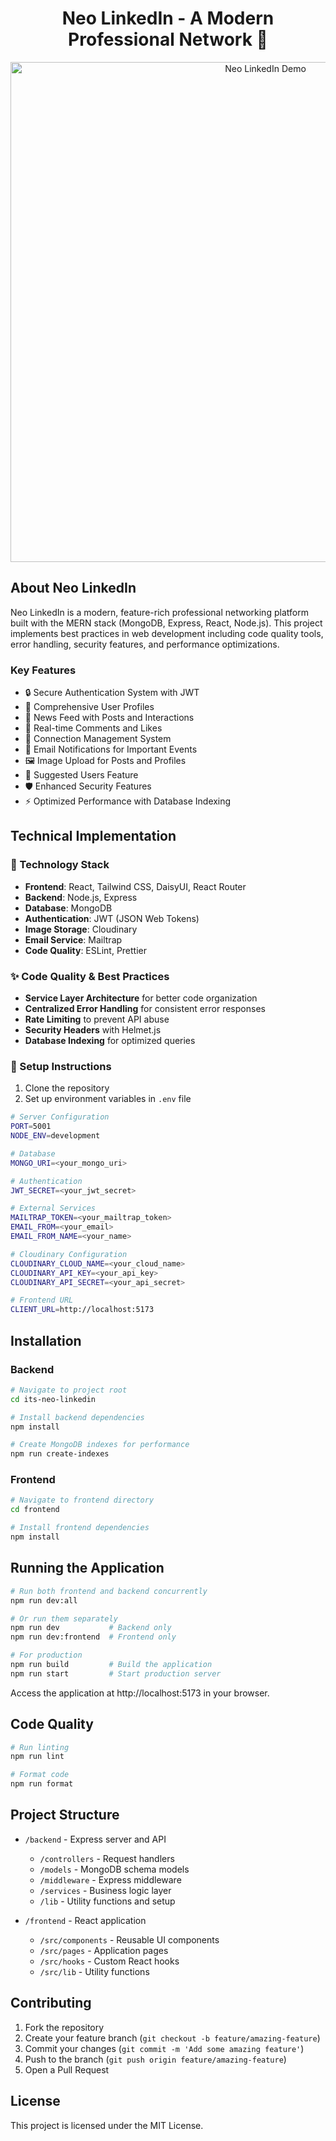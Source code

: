 <h1 align="center">Neo LinkedIn - A Modern Professional Network 🚀</h1>

<p align="center">
  <img src="linkedin-clone.gif" alt="Neo LinkedIn Demo" width="800">
</p>

## About Neo LinkedIn

Neo LinkedIn is a modern, feature-rich professional networking platform built with the MERN stack (MongoDB, Express, React, Node.js). This project implements best practices in web development including code quality tools, error handling, security features, and performance optimizations.

### Key Features

-   🔒 Secure Authentication System with JWT
-   👤 Comprehensive User Profiles
-   🔄 News Feed with Posts and Interactions
-   💬 Real-time Comments and Likes
-   🤝 Connection Management System
-   📧 Email Notifications for Important Events
-   🖼️ Image Upload for Posts and Profiles
-   👥 Suggested Users Feature
-   🛡️ Enhanced Security Features
-   ⚡ Optimized Performance with Database Indexing

## Technical Implementation

### 🧰 Technology Stack

- **Frontend**: React, Tailwind CSS, DaisyUI, React Router
- **Backend**: Node.js, Express
- **Database**: MongoDB
- **Authentication**: JWT (JSON Web Tokens)
- **Image Storage**: Cloudinary
- **Email Service**: Mailtrap
- **Code Quality**: ESLint, Prettier

### ✨ Code Quality & Best Practices

- **Service Layer Architecture** for better code organization
- **Centralized Error Handling** for consistent error responses
- **Rate Limiting** to prevent API abuse
- **Security Headers** with Helmet.js
- **Database Indexing** for optimized queries

### 🔧 Setup Instructions

1. Clone the repository
2. Set up environment variables in `.env` file

```bash
# Server Configuration
PORT=5001
NODE_ENV=development

# Database
MONGO_URI=<your_mongo_uri>

# Authentication
JWT_SECRET=<your_jwt_secret>

# External Services
MAILTRAP_TOKEN=<your_mailtrap_token>
EMAIL_FROM=<your_email>
EMAIL_FROM_NAME=<your_name>

# Cloudinary Configuration
CLOUDINARY_CLOUD_NAME=<your_cloud_name>
CLOUDINARY_API_KEY=<your_api_key>
CLOUDINARY_API_SECRET=<your_api_secret>

# Frontend URL
CLIENT_URL=http://localhost:5173
```

## Installation

### Backend

```bash
# Navigate to project root
cd its-neo-linkedin

# Install backend dependencies
npm install

# Create MongoDB indexes for performance
npm run create-indexes
```

### Frontend

```bash
# Navigate to frontend directory
cd frontend

# Install frontend dependencies
npm install
```

## Running the Application

```bash
# Run both frontend and backend concurrently
npm run dev:all

# Or run them separately
npm run dev           # Backend only
npm run dev:frontend  # Frontend only

# For production
npm run build         # Build the application
npm run start         # Start production server
```

Access the application at http://localhost:5173 in your browser.

## Code Quality

```bash
# Run linting
npm run lint

# Format code
npm run format
```

## Project Structure

- `/backend` - Express server and API
  - `/controllers` - Request handlers
  - `/models` - MongoDB schema models
  - `/middleware` - Express middleware
  - `/services` - Business logic layer
  - `/lib` - Utility functions and setup

- `/frontend` - React application
  - `/src/components` - Reusable UI components
  - `/src/pages` - Application pages
  - `/src/hooks` - Custom React hooks
  - `/src/lib` - Utility functions

## Contributing

1. Fork the repository
2. Create your feature branch (`git checkout -b feature/amazing-feature`)
3. Commit your changes (`git commit -m 'Add some amazing feature'`)
4. Push to the branch (`git push origin feature/amazing-feature`)
5. Open a Pull Request

## License

This project is licensed under the MIT License.
